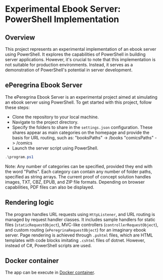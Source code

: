 # Experimental Ebook Server: PowerShell Implementation

## Overview

This project represents an experimental implementation of an ebook server using PowerShell. It explores the capabilities of PowerShell in building server applications. However, it's crucial to note that this implementation is not suitable for production environments. Instead, it serves as a demonstration of PowerShell's potential in server development.

## ePeregrina Ebook Server

The ePeregrina Ebook Server is an experimental project aimed at simulating an ebook server using PowerShell. To get started with this project, follow these steps:

- Clone the repository to your local machine.
- Navigate to the project directory.
- Specify the folders to share in the `settings.json` configuration. These shares appear as main categories on the homepage and provide the basis for URL routing, such as:
"booksPaths" -> /books
"comicsPaths" -> /comics
- Launch the server script using PowerShell.

```powershell
.\program.ps1
```

Note: Any number of categories can be specified, provided they end with the word "Paths". Each category can contain any number of folder paths, specified as string arrays. The current proof of concept solution handles images, TXT, CBZ, EPUB, and ZIP file formats. Depending on browser capabilities, PDF files can also be displayed.

## Rendering logic

The program handles URL requests using `HttpListener`, and URL routing is managed by request handler classes. It includes sample handlers for static files (`staticRequestObject`), MVC-like controllers (`controllerRequestObject`), and custom routing (`ePeregrinaRequestObject`) for an imaginary ebook server. Page rendering is achieved through `.pshtml` files, which are HTML templates with code blocks imitating `.cshtml` files of dotnet. However, instead of C#, PowerShell scripts are used.

## Docker container

The app can be execute in [Docker container](./info/docker.md).
